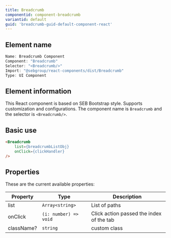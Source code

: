 ```yaml
---
title: Breadcrumb
componentid: component-breadcrumb
variantid: default
guid: 'breadcrumb-guid-default-component-react'
---
```


## Element name
```javascript
Name: Breadcrumb Component
Component: "Breadcrumb"
Selector: "<Breadcrumb/>"
Import: "@sebgroup/react-components/dist/Breadcrumb"
Type: UI Component
```

## Element information 
This React component is based on SEB Bootstrap style. Supports customization and configurations. The component name is `Breadcrumb` and the selector is `<Breadcrumb/>`.

## Basic use
```html
<Breadcrumb
    list={breadcrumbListObj}
    onClick={clickHandler}
/>
```

## Properties
These are the current available properties:

| Property   | Type                  | Description                               |
| ---------- | --------------------- | ---------------------------------------- |
| list       | `Array<string>`       | List of paths                            |
| onClick    | `(i: number) => void` | Click action passed the index of the tab |
| className? | `string`              | custom class                             |
